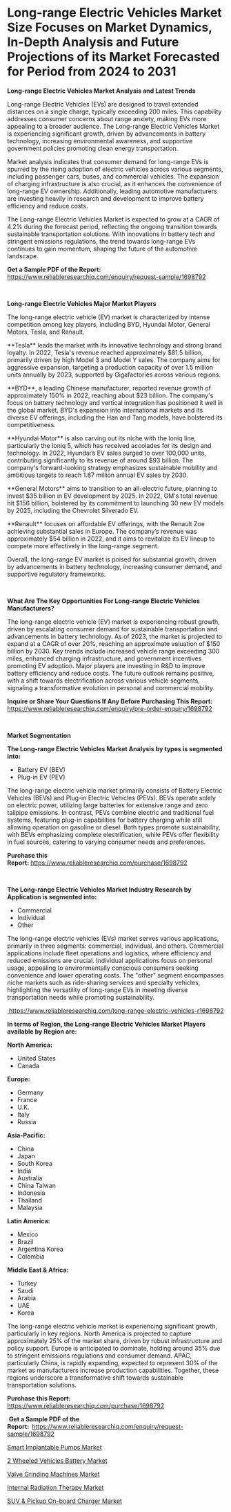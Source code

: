 <p><h1>Long-range Electric Vehicles Market Size Focuses on Market Dynamics, In-Depth Analysis and Future Projections of its Market Forecasted for Period from 2024 to 2031</h1></p><p><strong>Long-range Electric Vehicles Market Analysis and Latest Trends</strong></p>
<p><p>Long-range Electric Vehicles (EVs) are designed to travel extended distances on a single charge, typically exceeding 200 miles. This capability addresses consumer concerns about range anxiety, making EVs more appealing to a broader audience. The Long-range Electric Vehicles Market is experiencing significant growth, driven by advancements in battery technology, increasing environmental awareness, and supportive government policies promoting clean energy transportation.</p><p>Market analysis indicates that consumer demand for long-range EVs is spurred by the rising adoption of electric vehicles across various segments, including passenger cars, buses, and commercial vehicles. The expansion of charging infrastructure is also crucial, as it enhances the convenience of long-range EV ownership. Additionally, leading automotive manufacturers are investing heavily in research and development to improve battery efficiency and reduce costs.</p><p>The Long-range Electric Vehicles Market is expected to grow at a CAGR of 4.2% during the forecast period, reflecting the ongoing transition towards sustainable transportation solutions. With innovations in battery tech and stringent emissions regulations, the trend towards long-range EVs continues to gain momentum, shaping the future of the automotive landscape.</p></p>
<p><strong>Get a Sample PDF of the Report:&nbsp;</strong> <a href="https://www.reliableresearchiq.com/enquiry/request-sample/1698792?utm_campaign=1119&utm_medium=2&utm_source=Github&utm_content=ia&utm_term=20102024&utm_id=long-range-electric-vehicles">https://www.reliableresearchiq.com/enquiry/request-sample/1698792</a></p>
<p>&nbsp;</p>
<p><strong>Long-range Electric Vehicles Major Market Players</strong></p>
<p><p>The long-range electric vehicle (EV) market is characterized by intense competition among key players, including BYD, Hyundai Motor, General Motors, Tesla, and Renault. </p><p>**Tesla** leads the market with its innovative technology and strong brand loyalty. In 2022, Tesla's revenue reached approximately $81.5 billion, primarily driven by high Model 3 and Model Y sales. The company aims for aggressive expansion, targeting a production capacity of over 1.5 million units annually by 2023, supported by Gigafactories across various regions.</p><p>**BYD**, a leading Chinese manufacturer, reported revenue growth of approximately 150% in 2022, reaching about $23 billion. The company's focus on battery technology and vertical integration has positioned it well in the global market. BYD's expansion into international markets and its diverse EV offerings, including the Han and Tang models, have bolstered its competitiveness. </p><p>**Hyundai Motor** is also carving out its niche with the Ioniq line, particularly the Ioniq 5, which has received accolades for its design and technology. In 2022, Hyundai’s EV sales surged to over 100,000 units, contributing significantly to its revenue of around $93 billion. The company's forward-looking strategy emphasizes sustainable mobility and ambitious targets to reach 1.87 million annual EV sales by 2030.</p><p>**General Motors** aims to transition to an all-electric future, planning to invest $35 billion in EV development by 2025. In 2022, GM's total revenue hit $156 billion, bolstered by its commitment to launching 30 new EV models by 2025, including the Chevrolet Silverado EV.</p><p>**Renault** focuses on affordable EV offerings, with the Renault Zoe achieving substantial sales in Europe. The company’s revenue was approximately $54 billion in 2022, and it aims to revitalize its EV lineup to compete more effectively in the long-range segment.</p><p>Overall, the long-range EV market is poised for substantial growth, driven by advancements in battery technology, increasing consumer demand, and supportive regulatory frameworks.</p></p>
<p>&nbsp;</p>
<p><strong>What Are The Key Opportunities For Long-range Electric Vehicles Manufacturers?</strong></p>
<p><p>The long-range electric vehicle (EV) market is experiencing robust growth, driven by escalating consumer demand for sustainable transportation and advancements in battery technology. As of 2023, the market is projected to expand at a CAGR of over 20%, reaching an approximate valuation of $150 billion by 2030. Key trends include increased vehicle range exceeding 300 miles, enhanced charging infrastructure, and government incentives promoting EV adoption. Major players are investing in R&D to improve battery efficiency and reduce costs. The future outlook remains positive, with a shift towards electrification across various vehicle segments, signaling a transformative evolution in personal and commercial mobility.</p></p>
<p><strong>Inquire or Share Your Questions If Any Before Purchasing This Report:</strong> <a href="https://www.reliableresearchiq.com/enquiry/pre-order-enquiry/1698792?utm_campaign=1119&utm_medium=2&utm_source=Github&utm_content=ia&utm_term=20102024&utm_id=long-range-electric-vehicles">https://www.reliableresearchiq.com/enquiry/pre-order-enquiry/1698792</a></p>
<p>&nbsp;</p>
<p><strong>Market Segmentation</strong></p>
<p><strong>The Long-range Electric Vehicles Market Analysis by types is segmented into:</strong></p>
<p><ul><li>Battery EV (BEV)</li><li>Plug-in EV (PEV)</li></ul></p>
<p><p>The long-range electric vehicle market primarily consists of Battery Electric Vehicles (BEVs) and Plug-in Electric Vehicles (PEVs). BEVs operate solely on electric power, utilizing large batteries for extensive range and zero tailpipe emissions. In contrast, PEVs combine electric and traditional fuel systems, featuring plug-in capabilities for battery charging while still allowing operation on gasoline or diesel. Both types promote sustainability, with BEVs emphasizing complete electrification, while PEVs offer flexibility in fuel sources, catering to varying consumer needs and preferences.</p></p>
<p><strong>Purchase this Report:&nbsp;</strong><a href="https://www.reliableresearchiq.com/purchase/1698792?utm_campaign=1119&utm_medium=2&utm_source=Github&utm_content=ia&utm_term=20102024&utm_id=long-range-electric-vehicles">https://www.reliableresearchiq.com/purchase/1698792</a></p>
<p>&nbsp;</p>
<p><strong>The Long-range Electric Vehicles Market Industry Research by Application is segmented into:</strong></p>
<p><ul><li>Commercial</li><li>Individual</li><li>Other</li></ul></p>
<p><p>The long-range electric vehicles (EVs) market serves various applications, primarily in three segments: commercial, individual, and others. Commercial applications include fleet operations and logistics, where efficiency and reduced emissions are crucial. Individual applications focus on personal usage, appealing to environmentally conscious consumers seeking convenience and lower operating costs. The "other" segment encompasses niche markets such as ride-sharing services and specialty vehicles, highlighting the versatility of long-range EVs in meeting diverse transportation needs while promoting sustainability.</p></p>
<p><a href="https://www.reliableresearchiq.com/long-range-electric-vehicles-r1698792?utm_campaign=1119&utm_medium=2&utm_source=Github&utm_content=ia&utm_term=20102024&utm_id=long-range-electric-vehicles">&nbsp;https://www.reliableresearchiq.com/long-range-electric-vehicles-r1698792</a></p>
<p><strong>In terms of Region, the Long-range Electric Vehicles Market Players available by Region are:</strong></p>
<p>
    <p> <strong> North America: </strong>
        <ul>
            <li>United States</li>
            <li>Canada</li>
        </ul>
        </p> 
    <p> <strong> Europe: </strong>
        <ul>
            <li>Germany</li>
            <li>France</li>
            <li>U.K.</li>
            <li>Italy</li>
            <li>Russia</li>
        </ul>
        </p> 
    <p> <strong> Asia-Pacific: </strong>
        <ul>
            <li>China</li>
            <li>Japan</li>
            <li>South Korea</li>
            <li>India</li>
            <li>Australia</li>
            <li>China Taiwan</li>
            <li>Indonesia</li>
            <li>Thailand</li>
            <li>Malaysia</li>
        </ul>
        </p> 
    <p> <strong> Latin America: </strong>
        <ul>
            <li>Mexico</li>
            <li>Brazil</li>
            <li>Argentina Korea</li>
            <li>Colombia</li>
        </ul>
        </p> 
    <p> <strong> Middle East & Africa: </strong>
        <ul>
            <li>Turkey</li>
            <li>Saudi</li>
            <li>Arabia</li>
            <li>UAE</li>
            <li>Korea</li>
        </ul>
    </p>
    </p>
<p><p>The long-range electric vehicle market is experiencing significant growth, particularly in key regions. North America is projected to capture approximately 25% of the market share, driven by robust infrastructure and policy support. Europe is anticipated to dominate, holding around 35% due to stringent emissions regulations and consumer demand. APAC, particularly China, is rapidly expanding, expected to represent 30% of the market as manufacturers increase production capabilities. Together, these regions underscore a transformative shift towards sustainable transportation solutions.</p></p>
<p><strong>Purchase this Report: </strong><a href="https://www.reliableresearchiq.com/purchase/1698792?utm_campaign=1119&utm_medium=2&utm_source=Github&utm_content=ia&utm_term=20102024&utm_id=long-range-electric-vehicles">https://www.reliableresearchiq.com/purchase/1698792</a></p>
<p>&nbsp;<strong>Get a Sample PDF of the Report:&nbsp;&nbsp;</strong><a href="https://www.reliableresearchiq.com/enquiry/request-sample/1698792?utm_campaign=1119&utm_medium=2&utm_source=Github&utm_content=ia&utm_term=20102024&utm_id=long-range-electric-vehicles">https://www.reliableresearchiq.com/enquiry/request-sample/1698792</a></p>
<p><strong></strong></p>
<p><p><a href="https://www.linkedin.com/pulse/emerging-trends-smart-implantable-pumps-market-global-outlook-j34wf?utm_campaign=1119&utm_medium=2&utm_source=Github&utm_content=ia&utm_term=20102024&utm_id=long-range-electric-vehicles">Smart Implantable Pumps Market</a></p><p><a href="https://github.com/gabrielleq8bung/Market-Research-Report-List-1/blob/main/2-wheeled-vehicles-battery-market.md?utm_campaign=1119&utm_medium=2&utm_source=Github&utm_content=ia&utm_term=20102024&utm_id=long-range-electric-vehicles">2 Wheeled Vehicles Battery Market</a></p><p><a href="https://issuu.com/reportprime-2/docs/valve-grinding-machines-market-size_0c9763b71309b8?utm_campaign=1119&utm_medium=2&utm_source=Github&utm_content=ia&utm_term=20102024&utm_id=long-range-electric-vehicles">Valve Grinding Machines Market</a></p><p><a href="https://www.linkedin.com/pulse/surfing-internal-radiation-therapy-wave-riding-market-currents-yfjyf?utm_campaign=1119&utm_medium=2&utm_source=Github&utm_content=ia&utm_term=20102024&utm_id=long-range-electric-vehicles">Internal Radiation Therapy Market</a></p><p><a href="https://github.com/sogusofer/Market-Research-Report-List-1/blob/main/suv-pickup-on-board-charger-market.md?utm_campaign=1119&utm_medium=2&utm_source=Github&utm_content=ia&utm_term=20102024&utm_id=long-range-electric-vehicles">SUV & Pickup On-board Charger Market</a></p></p>